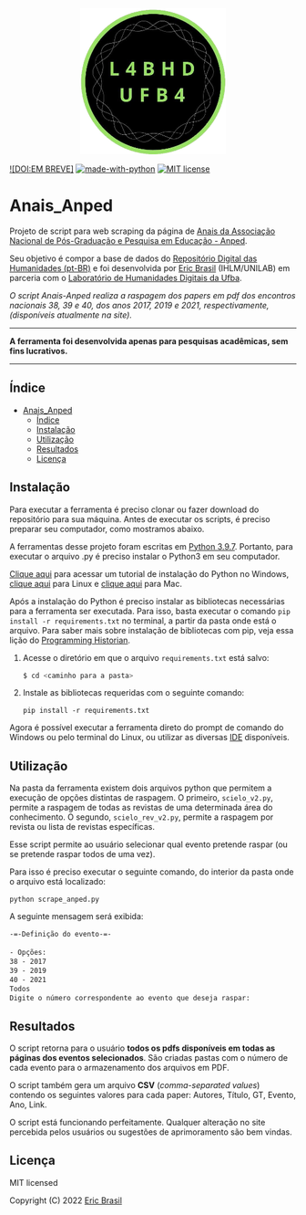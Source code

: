 <p align="center"><img src="https://github.com/ericbrasiln/Anais-Anpuh/blob/7002907c1393f62567eb74f360385cd84ced309b/images/labhd.png?raw=true" height="256" width="256"/></p>

[![DOI:EM BREVE]]()
 [![made-with-python](https://img.shields.io/badge/Made%20with-Python-1f425f.svg)](https://www.python.org/) [![MIT license](https://img.shields.io/badge/License-MIT-blue.svg)](https://lbesson.mit-license.org/)

# Anais_Anped

Projeto de script para web scraping da página de [Anais da Associação Nacional de Pós-Graduação e Pesquisa em Educação - Anped](http://anais.anped.org.br/).

Seu objetivo é compor a base de dados do [Repositório Digital das Humanidades (pt-BR)](https://labhdufba.github.io/redhbr/) e foi desenvolvida por [Eric Brasil](https://ericbrasiln.github.io/) (IHLM/UNILAB) em parceria com o [Laboratório de Humanidades Digitais da Ufba](http://labhd.ufba.br/).

*O script Anais-Anped realiza a raspagem dos papers em pdf dos encontros nacionais 38, 39 e 40, dos anos 2017, 2019 e 2021, respectivamente, (disponíveis atualmente na site).*
___

**A ferramenta foi desenvolvida apenas para pesquisas acadêmicas, sem fins lucrativos.**
___

## Índice

- [Anais_Anped](#anais_anped)
  - [Índice](#índice)
  - [Instalação](#instalação)
  - [Utilização](#utilização)
  - [Resultados](#resultados)
  - [Licença](#licença)


## Instalação

Para executar a ferramenta é preciso clonar ou fazer download do repositório para sua máquina. Antes de executar os scripts, é preciso preparar seu computador, como mostramos abaixo.

A ferramentas desse projeto foram escritas em [Python 3.9.7](https://www.python.org/). Portanto, para executar o arquivo .py é preciso instalar o Python3 em seu computador.

[Clique aqui](https://python.org.br/instalacao-windows/) para acessar um tutorial de instalação do Python no Windows, [clique aqui](https://python.org.br/instalacao-linux/) para Linux e [clique aqui](https://python.org.br/instalacao-mac/)
para Mac.

Após a instalação do Python é preciso instalar as bibliotecas necessárias para a ferramenta ser executada. Para isso, basta executar o comando `pip install -r requirements.txt` no terminal, a partir da pasta onde está o arquivo.  Para saber mais sobre instalação de bibliotecas com pip, veja essa lição do [Programming Historian](https://programminghistorian.org/pt/licoes/instalacao-modulos-python-pip).

1. Acesse o diretório em que o arquivo `requirements.txt` está salvo:
   ```{.sh .bash}
   $ cd <caminho para a pasta>
   ```
2. Instale as bibliotecas requeridas com o seguinte comando:
   ```{.python}
   pip install -r requirements.txt
   ```

Agora é possível executar a ferramenta direto do prompt de comando do Windows ou pelo terminal do Linux, ou utilizar as diversas [IDE](https://pt.wikipedia.org/wiki/Ambiente_de_desenvolvimento_integrado) disponíveis.

## Utilização

Na pasta da ferramenta existem dois arquivos python que permitem a execução de opções distintas de raspagem. O primeiro, `scielo_v2.py`, permite a raspagem de todas as revistas de uma determinada área do conhecimento. O segundo, `scielo_rev_v2.py`, permite a raspagem por revista ou lista de revistas específicas.

Esse script permite ao usuário selecionar qual evento pretende raspar (ou se pretende raspar todos de uma vez).

Para isso é preciso executar o seguinte comando, do interior da pasta onde o arquivo está localizado:

```{.sh}
python scrape_anped.py
```

A seguinte mensagem será exibida:

```{.python}
-=-Definição do evento-=-

- Opções:
38 - 2017
39 - 2019
40 - 2021
Todos
Digite o número correspondente ao evento que deseja raspar: 
```

## Resultados

O script retorna para o usuário **todos os pdfs disponíveis em todas as páginas dos eventos selecionados**. São criadas pastas com o número de cada evento para o armazenamento dos arquivos em PDF.

O script também gera um arquivo **CSV** (*comma-separated values*) contendo os seguintes valores para cada paper: Autores, Título, GT, Evento, Ano, Link.

O script está funcionando perfeitamente. Qualquer alteração no site percebida pelos usuários ou sugestões de aprimoramento são bem vindas.

## Licença

MIT licensed

Copyright (C) 2022 [Eric Brasil](https://github.com/ericbrasiln)
